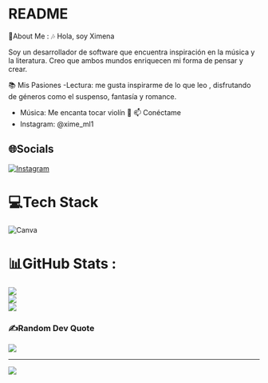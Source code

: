 # README
 💫About Me :
 🎶 Hola, soy Ximena

Soy un desarrollador de software que encuentra inspiración en la música y la literatura. Creo que ambos mundos enriquecen mi forma de pensar y crear.

📚 Mis Pasiones
-Lectura: me gusta inspirarme de lo que leo , disfrutando de géneros como el suspenso, fantasía y romance.
- Música: Me encanta tocar violín 🎻
📫 Conéctame
- Instagram: @xime_ml1



## 🌐Socials
[![Instagram](https://img.shields.io/badge/Instagram-%23E4405F.svg?logo=Instagram&logoColor=white)](https://instagram.com/@Xime_ml1) 

# 💻Tech Stack
![Canva](https://img.shields.io/badge/Canva-%2300C4CC.svg?style=for-the-badge&logo=Canva&logoColor=white)
# 📊GitHub Stats :
![](https://github-readme-stats.vercel.app/api?username=Ximenl148&theme=tokyonight&hide_border=false&include_all_commits=true&count_private=true)<br/>
![](https://github-readme-streak-stats.herokuapp.com/?user=Ximenl148&theme=tokyonight&hide_border=false)<br/>
![](https://github-readme-stats.vercel.app/api/top-langs/?username=Ximenl148&theme=tokyonight&hide_border=false&include_all_commits=true&count_private=true&layout=compact)

### ✍️Random Dev Quote
![](https://quotes-github-readme.vercel.app/api?type=horizontal&theme=radical)

---
[![](https://visitcount.itsvg.in/api?id=Ximenl148&icon=0&color=2)](https://visitcount.itsvg.in)
